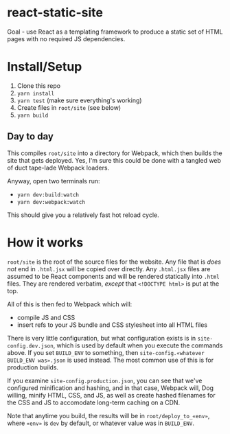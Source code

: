 # react-static-site

Goal - use React as a templating framework to produce a static set of HTML pages with no required JS dependencies.

# Install/Setup

1. Clone this repo
1. `yarn install`
1. `yarn test` (make sure everything's working)
1. Create files in `root/site` (see below)
1. `yarn build`

## Day to day

This compiles `root/site` into a directory for Webpack, which then builds the site that gets deployed.  Yes, I'm
sure this could be done with a tangled web of duct tape-lade Webpack loaders.

Anyway, open two terminals run:

* `yarn dev:build:watch`
* `yarn dev:webpack:watch`

This should give you a relatively fast hot reload cycle.

# How it works

`root/site` is the root of the source files for the website.  Any file that is *does not*  end in `.html.jsx` will
be copied over directly.  Any `.html.jsx` files are assumed to be React components and will be rendered statically
into `.html` files. They are rendered verbatim, *except* that `<!DOCTYPE html>` is put at the top.

All of this is then fed to Webpack which will:

* compile JS and CSS
* insert refs to your JS bundle and CSS stylesheet into all HTML files

There is very little configuration, but what configuration exists is in `site-config.dev.json`, which is used by
default when you execute the commands above.  If you set `BUILD_ENV` to something, then `site-config.«whatever
BUILD_ENV was».json` is used instead.  The most common use of this is for production builds.

If you examine `site-config.production.json`, you can see that we've configured minification and hashing, and in
that case, Webpack will, Dog willing, minify HTML, CSS, and JS, as well as create hashed filenames for the CSS and
JS to accomodate long-term caching on a CDN.

Note that anytime you build, the results will be in `root/deploy_to_«env»`, where `«env»` is `dev` by default, or
whatever value was in `BUILD_ENV`.


